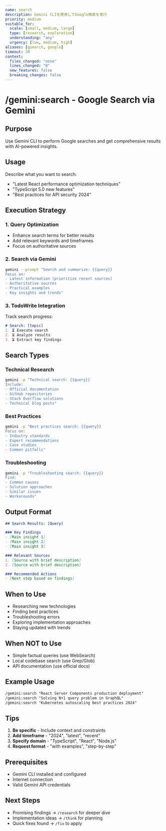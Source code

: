 ```yaml
---
name: search
description: Gemini CLIを使用してGoogle検索を実行
priority: medium
suitable_for:
  scale: [small, medium, large]
  type: [research, exploration]
  understanding: "any"
  urgency: [low, medium, high]
aliases: [gsearch, google]
timeout: 30
context:
  files_changed: "none"
  lines_changed: "0"
  new_features: false
  breaking_changes: false
---
```


# /gemini:search - Google Search via Gemini

## Purpose

Use Gemini CLI to perform Google searches and get comprehensive results with AI-powered insights.

## Usage

Describe what you want to search:

- "Latest React performance optimization techniques"
- "TypeScript 5.0 new features"
- "Best practices for API security 2024"

## Execution Strategy

### 1. Query Optimization

- Enhance search terms for better results
- Add relevant keywords and timeframes
- Focus on authoritative sources

### 2. Search via Gemini

```bash
gemini --prompt "Search and summarize: {{query}}
Focus on:
- Latest information (prioritize recent sources)
- Authoritative sources
- Practical examples
- Key insights and trends"
```

### 3. TodoWrite Integration

Track search progress:

```md
# Search: [topic]
1. ⏳ Execute search
2. ⏳ Analyze results
3. ⏳ Extract key findings
```

## Search Types

### Technical Research

```bash
gemini -p "Technical search: {{query}}
Include:
- Official documentation
- GitHub repositories
- Stack Overflow solutions
- Technical blog posts"
```

### Best Practices

```bash
gemini -p "Best practices search: {{query}}
Focus on:
- Industry standards
- Expert recommendations
- Case studies
- Common pitfalls"
```

### Troubleshooting

```bash
gemini -p "Troubleshooting search: {{query}}
Find:
- Common causes
- Solution approaches
- Similar issues
- Workarounds"
```

## Output Format

```markdown
## Search Results: [Query]

### Key Findings
- [Main insight 1]
- [Main insight 2]
- [Main insight 3]

### Relevant Sources
1. [Source with brief description]
2. [Source with brief description]

### Recommended Actions
- [Next step based on findings]
```

## When to Use

- Researching new technologies
- Finding best practices
- Troubleshooting errors
- Exploring implementation approaches
- Staying updated with trends

## When NOT to Use

- Simple factual queries (use WebSearch)
- Local codebase search (use Grep/Glob)
- API documentation (use official docs)

## Example Usage

```md
/gemini:search "React Server Components production deployment"
/gemini:search "Solving N+1 query problem in GraphQL"
/gemini:search "Kubernetes autoscaling best practices 2024"
```

## Tips

1. **Be specific** - Include context and constraints
2. **Add timeframe** - "2024", "latest", "recent"
3. **Specify domain** - "TypeScript", "React", "Node.js"
4. **Request format** - "with examples", "step-by-step"

## Prerequisites

- Gemini CLI installed and configured
- Internet connection
- Valid Gemini API credentials

## Next Steps

- Promising findings → `/research` for deeper dive
- Implementation ideas → `/think` for planning
- Quick fixes found → `/fix` to apply
